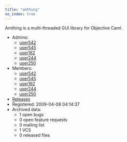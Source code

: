 ```yaml
---
title: "amthing"
no_index: true
---
```


Amthing is a multi-threaded GUI library for Objective Caml.


* Admins:
  * [user542](/users/user542)
  * [user545](/users/user545)
  * [user162](/users/user162)
  * [user244](/users/user244)
  * [user250](/users/user250)
* Members:
  * [user542](/users/user542)
  * [user545](/users/user545)
  * [user162](/users/user162)
  * [user244](/users/user244)
  * [user250](/users/user250)
* [Releases](https://download.ocamlcore.org/amthing)
* Registered: 2009-04-08 04:14:37
* Archived data:
  * 1 open bugs
  * 0 open feature requests
  * 0 mailing list
  * 1 VCS
  * 0 released files
